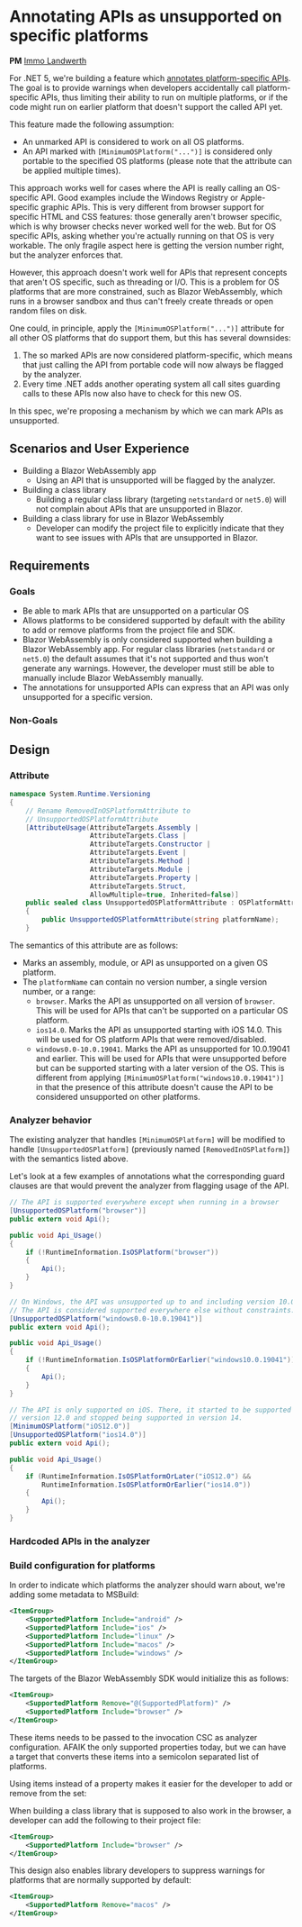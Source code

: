 # Annotating APIs as unsupported on specific platforms

**PM** [Immo Landwerth](https://github.com/terrajobst)

For .NET 5, we're building a feature which [annotates platform-specific
APIs][platform-checks]. The goal is to provide warnings when developers
accidentally call platform-specific APIs, thus limiting their ability to run on
multiple platforms, or if the code might run on earlier platform that doesn't
support the called API yet.

This feature made the following assumption:

* An unmarked API is considered to work on all OS platforms.
* An API marked with `[MinimumOSPlatform("...")]` is considered only portable to
  the specified OS platforms (please note that the attribute can be applied
  multiple times).

This approach works well for cases where the API is really calling an
OS-specific API. Good examples include the Windows Registry or Apple-specific
graphic APIs. This is very different from browser support for specific HTML and
CSS features: those generally aren't browser specific, which is why browser
checks never worked well for the web. But for OS specific APIs, asking whether
you're actually running on that OS is very workable. The only fragile aspect
here is getting the version number right, but the analyzer enforces that.

However, this approach doesn't work well for APIs that represent concepts that
aren't OS specific, such as threading or I/O. This is a problem for OS platforms
that are more constrained, such as Blazor WebAssembly, which runs in a browser
sandbox and thus can't freely create threads or open random files on disk.

One could, in principle, apply the `[MinimumOSPlatform("...")]` attribute for
all other OS platforms that do support them, but this has several downsides:

1. The so marked APIs are now considered platform-specific, which means that
   just calling the API from portable code will now always be flagged by the
   analyzer.
2. Every time .NET adds another operating system all call sites guarding calls
   to these APIs now also have to check for this new OS.

In this spec, we're proposing a mechanism by which we can mark APIs as
unsupported.

## Scenarios and User Experience

* Building a Blazor WebAssembly app
    - Using an API that is unsupported will be flagged by the analyzer.
* Building a class library
    - Building a regular class library (targeting `netstandard` or `net5.0`)
      will not complain about APIs that are unsupported in Blazor.
* Building a class library for use in Blazor WebAssembly
    - Developer can modify the project file to explicitly indicate that they
      want to see issues with APIs that are unsupported in Blazor.

## Requirements

### Goals

* Be able to mark APIs that are unsupported on a particular OS
* Allows platforms to be considered supported by default with the ability to add
  or remove platforms from the project file and SDK.
* Blazor WebAssembly is only considered supported when building a Blazor
  WebAssembly app. For regular class libraries (`netstandard` or `net5.0`) the
  default assumes that it's not supported and thus won't generate any warnings.
  However, the developer must still be able to manually include Blazor
  WebAssembly manually.
* The annotations for unsupported APIs can express that an API was only
  unsupported for a specific version.

### Non-Goals

## Design

### Attribute

```C#
namespace System.Runtime.Versioning
{
    // Rename RemovedInOSPlatformAttribute to
    // UnsupportedOSPlatformAttribute
    [AttributeUsage(AttributeTargets.Assembly |
                    AttributeTargets.Class |
                    AttributeTargets.Constructor |
                    AttributeTargets.Event |
                    AttributeTargets.Method |
                    AttributeTargets.Module |
                    AttributeTargets.Property |
                    AttributeTargets.Struct,
                    AllowMultiple=true, Inherited=false)]
    public sealed class UnsupportedOSPlatformAttribute : OSPlatformAttribute
    {
        public UnsupportedOSPlatformAttribute(string platformName);
    }
```

The semantics of this attribute are as follows:

* Marks an assembly, module, or API as unsupported on a given OS platform.
* The `platformName` can contain no version number, a single version number, or
  a range:
    - `browser`. Marks the API as unsupported on all version of `browser`. This
      will be used for APIs that can't be supported on a particular OS platform.
    - `ios14.0`. Marks the API as unsupported starting with iOS 14.0. This will
      be used for OS platform APIs that were removed/disabled.
    - `windows0.0-10.0.19041`. Marks the API as unsupported for 10.0.19041 and
      earlier. This will be used for APIs that were unsupported before but can
      be supported starting with a later version of the OS. This is different
      from applying `[MinimumOSPlatform("windows10.0.19041")]` in that the
      presence of this attribute doesn't cause the API to be considered
      unsupported on other platforms.

### Analyzer behavior

The existing analyzer that handles `[MinimumOSPlatform]` will be modified to
handle `[UnsupportedOSPlatform]` (previously named `[RemovedInOSPlatform]`)
with the semantics listed above.

Let's look at a few examples of annotations what the corresponding guard clauses
are that would prevent the analyzer from flagging usage of the API.

```C#
// The API is supported everywhere except when running in a browser
[UnsupportedOSPlatform("browser")]
public extern void Api();

public void Api_Usage()
{
    if (!RuntimeInformation.IsOSPlatform("browser"))
    {
        Api();
    }
}
```

```C#
// On Windows, the API was unsupported up to and including version 10.0.19041.
// The API is considered supported everywhere else without constraints.
[UnsupportedOSPlatform("windows0.0-10.0.19041")]
public extern void Api();

public void Api_Usage()
{
    if (!RuntimeInformation.IsOSPlatformOrEarlier("windows10.0.19041"))
    {
        Api();
    }
}
```

```C#
// The API is only supported on iOS. There, it started to be supported in
// version 12.0 and stopped being supported in version 14.
[MinimumOSPlatform("iOS12.0")]
[UnsupportedOSPlatform("ios14.0")]
public extern void Api();

public void Api_Usage()
{
    if (RuntimeInformation.IsOSPlatformOrLater("iOS12.0") &&
        RuntimeInformation.IsOSPlatformOrEarlier("ios14.0"))
    {
        Api();
    }
}
```

### Hardcoded APIs in the analyzer

### Build configuration for platforms

In order to indicate which platforms the analyzer should warn about, we're
adding some metadata to MSBuild:

```XML
<ItemGroup>
    <SupportedPlatform Include="android" />
    <SupportedPlatform Include="ios" />
    <SupportedPlatform Include="linux" />
    <SupportedPlatform Include="macos" />
    <SupportedPlatform Include="windows" />
</ItemGroup>
```

The targets of the Blazor WebAssembly SDK would initialize this as follows:

```XML
<ItemGroup>
    <SupportedPlatform Remove="@(SupportedPlatform)" />
    <SupportedPlatform Include="browser" />
</ItemGroup>
```

These items needs to be passed to the invocation CSC as analyzer configuration.
AFAIK the only supported properties today, but we can have a target that
converts these items into a semicolon separated list of platforms.

Using items instead of a property makes it easier for the developer to add or
remove from the set:

When building a class library that is supposed to also work in the browser, a
developer can add the following to their project file:

```XML
<ItemGroup>
    <SupportedPlatform Include="browser" />
</ItemGroup>
```

This design also enables library developers to suppress warnings for platforms
that are normally supported by default:

```XML
<ItemGroup>
    <SupportedPlatform Remove="macos" />
</ItemGroup>
```

[platform-checks]: ../platform-check/platform-checks.md
